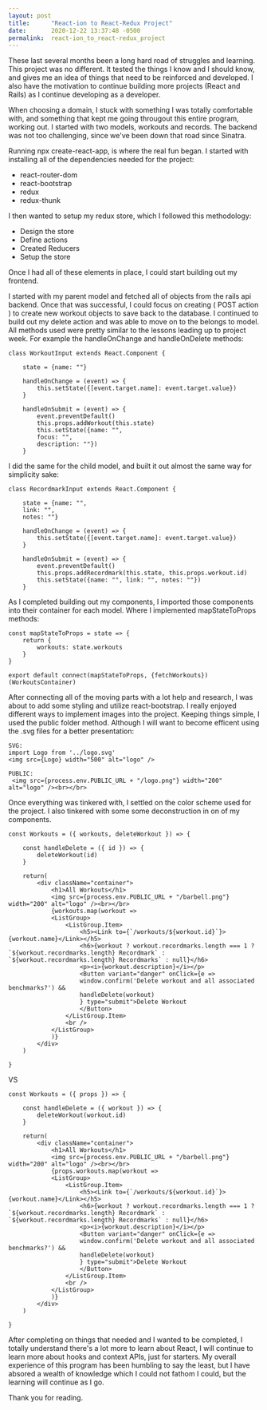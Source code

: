 ```yaml
---
layout: post
title:      "React-ion to React-Redux Project"
date:       2020-12-22 13:37:48 -0500
permalink:  react-ion_to_react-redux_project
---
```


These last several months been a long hard road of struggles and learning. This project was no different. It tested the things I know and I should know, and gives me an idea of things that need to be reinforced and developed. I also have the motivation to continue building more projects (React and Rails) as I continue developing as a developer. 

When choosing a domain, I stuck with something I was totally comfortable with, and something that kept me going througout this entire program, working out. I started with two models, workouts and records. The backend was not too challenging, since we've been down that road since Sinatra. 

Running npx create-react-app, is where the real fun began. I started with installing all of the dependencies needed for the project: 

- react-router-dom
- react-bootstrap
- redux 
- redux-thunk 

I then wanted to setup my redux store, which I followed this methodology:

- Design the store
- Define actions
- Created Reducers
- Setup the store 

Once I had all of these elements in place, I could start building out my frontend. 

I started with my parent model and fetched all of objects from the rails api backend. Once that was successful, I could focus on creating ( POST action ) to create new workout objects to save back to the database. I continued to build out my delete action and was able to move on to the belongs to model. All methods used were pretty similar to the lessons leading up to project week. For example the handleOnChange and handleOnDelete methods: 

```
class WorkoutInput extends React.Component {

    state = {name: ""}

    handleOnChange = (event) => {
        this.setState({[event.target.name]: event.target.value})
    }

    handleOnSubmit = (event) => {
        event.preventDefault()
        this.props.addWorkout(this.state)
        this.setState({name: "", 
        focus: "", 
        description: ""})
    }
```

I did the same for the child model, and built it out almost the same way for simplicity sake:

```
class RecordmarkInput extends React.Component {

    state = {name: "", 
    link: "", 
    notes: ""}

    handleOnChange = (event) => {
        this.setState({[event.target.name]: event.target.value})
    }

    handleOnSubmit = (event) => {
        event.preventDefault()
        this.props.addRecordmark(this.state, this.props.workout.id)
        this.setState({name: "", link: "", notes: ""})
    }
```

As I completed building out my components, I imported those components into their container for each model. Where I implemented mapStateToProps methods: 

```
const mapStateToProps = state => {
    return {
        workouts: state.workouts
    }
}

export default connect(mapStateToProps, {fetchWorkouts})(WorkoutsContainer)
```

After connecting all of the moving parts with a lot help and research, I was about to add some styling and utilize react-bootstrap. I really enjoyed different ways to implement images into the project. Keeping things simple, I used the public folder method. Although I will want to become efficent using the .svg files for a better presentation:

```
SVG: 
import Logo from '../logo.svg'
<img src={Logo} width="500" alt="logo" />

PUBLIC:
 <img src={process.env.PUBLIC_URL + "/logo.png"} width="200" alt="logo" /><br></br>
```

Once everything was tinkered with, I settled on the color scheme used for the project. I also tinkered with some some deconstruction in on of my components. 

```
const Workouts = ({ workouts, deleteWorkout }) => {

    const handleDelete = ({ id }) => {
        deleteWorkout(id)
    }

    return( 
        <div className="container">
            <h1>All Workouts</h1>
            <img src={process.env.PUBLIC_URL + "/barbell.png"} width="200" alt="logo" /><br></br>
            {workouts.map(workout =>
            <ListGroup>
                <ListGroup.Item>
                    <h5><Link to={`/workouts/${workout.id}`}>{workout.name}</Link></h5>
                    <h6>{workout ? workout.recordmarks.length === 1 ? `${workout.recordmarks.length} Recordmark` : `${workout.recordmarks.length} Recordmarks` : null}</h6>
                    <p><i>{workout.description}</i></p>
                    <Button variant="danger" onClick={e =>
                    window.confirm('Delete workout and all associated benchmarks?') &&
                    handleDelete(workout)
                    } type="submit">Delete Workout
                    </Button>
                </ListGroup.Item>
                <br />
            </ListGroup>
            )}
        </div>
    )

}

```
VS
```
const Workouts = ({ props }) => {

    const handleDelete = ({ workout }) => {
        deleteWorkout(workout.id)
    }

    return( 
        <div className="container">
            <h1>All Workouts</h1>
            <img src={process.env.PUBLIC_URL + "/barbell.png"} width="200" alt="logo" /><br></br>
            {props.workouts.map(workout =>
            <ListGroup>
                <ListGroup.Item>
                    <h5><Link to={`/workouts/${workout.id}`}>{workout.name}</Link></h5>
                    <h6>{workout ? workout.recordmarks.length === 1 ? `${workout.recordmarks.length} Recordmark` : `${workout.recordmarks.length} Recordmarks` : null}</h6>
                    <p><i>{workout.description}</i></p>
                    <Button variant="danger" onClick={e =>
                    window.confirm('Delete workout and all associated benchmarks?') &&
                    handleDelete(workout)
                    } type="submit">Delete Workout
                    </Button>
                </ListGroup.Item>
                <br />
            </ListGroup>
            )}
        </div>
    )

}
```

After completing on things that needed and I wanted to be completed, I totally understand there's a lot more to learn about React, I will continue to learn more about hooks and context APIs, just for starters. My overall experience of this program has been humbling to say the least, but I have absored a wealth of knowledge which I could not fathom I could, but the learning will continue as I go. 

Thank you for reading. 














